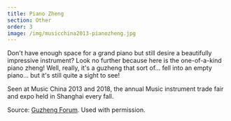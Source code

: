 ```yaml
---
title: Piano Zheng
section: Other
order: 3
image: /img/musicchina2013-pianozheng.jpg
---
```

Don't have enough space for a grand piano but still desire a beautifully impressive instrument? Look no further because here is the one-of-a-kind piano zheng! Well, really, it's a guzheng that sort of... fell into an empty piano... but it's still quite a sight to see!

Seen at Music China 2013 and 2018, the annual Music instrument trade fair and expo held in Shanghai every fall.

Source: [Guzheng Forum](http://www.guzhengforum.com/viewtopic.php?t=1276&sid=528131b61f892a08de457df9e5dbef8a). Used with permission.

